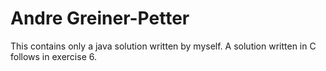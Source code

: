Andre Greiner-Petter
====

This contains only a java solution written by myself.
A solution written in C follows in exercise 6.